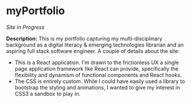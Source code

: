 # myPortfolio
*Site in Progress*

__Description:__ This is my portfolio capturing my multi-disciplinary background as a digital literacy & emerging technologies librarian and an aspiring full stack software engineer. A couple of details about the site:

* This is a React application. I'm drawn to the frictionless UX a single page application framework like React can provide, specifically the flexibility and dynamism of functional components and React hooks.
* The CSS is entirely custom. While I could have easily used a library to bootstrap the styling and animations, I wanted to give my interest in CSS3 a sandbox to play in.